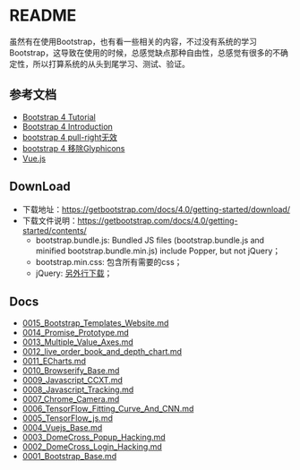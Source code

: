 # README

虽然有在使用Bootstrap，也有看一些相关的内容，不过没有系统的学习Bootstrap，这导致在使用的时候，总感觉缺点那种自由性，总感觉有很多的不确定性，所以打算系统的从头到尾学习、测试、验证。

## 参考文档

* [Bootstrap 4 Tutorial](https://www.w3schools.com/bootstrap4/default.asp)
* [Bootstrap 4 Introduction](https://getbootstrap.com/docs/4.0/getting-started/introduction/)
* [bootstrap 4 pull-right无效](http://www.cnblogs.com/zengjfgit/p/8945925.html)
* [bootstrap 4 移除Glyphicons](http://www.cnblogs.com/zengjfgit/p/8949532.html)
* [Vue.js](https://cn.vuejs.org/index.html)

## DownLoad

* 下载地址：https://getbootstrap.com/docs/4.0/getting-started/download/
* 下载文件说明：https://getbootstrap.com/docs/4.0/getting-started/contents/
  * bootstrap.bundle.js: Bundled JS files (bootstrap.bundle.js and minified bootstrap.bundle.min.js) include Popper, but not jQuery；
  * bootstrap.min.css: 包含所有需要的css；
  * jQuery: [另外行下载](https://code.jquery.com/jquery-3.3.1.min.js)；

## Docs

* [0015_Bootstrap_Templates_Website.md](./docs/0015_Bootstrap_Templates_Website.md)
* [0014_Promise_Prototype.md](./docs/0014_Promise_Prototype.md)
* [0013_Multiple_Value_Axes.md](./docs/0013_Multiple_Value_Axes.md)
* [0012_live_order_book_and_depth_chart.md](./docs/0012_live_order_book_and_depth_chart.md)
* [0011_ECharts.md](./docs/0011_ECharts.md)
* [0010_Browserify_Base.md](./docs/0010_Browserify_Base.md)
* [0009_Javascript_CCXT.md](./docs/0009_Javascript_CCXT.md)
* [0008_Javascript_Tracking.md](./docs/0008_Javascript_Tracking.md)
* [0007_Chrome_Camera.md](./docs/0007_Chrome_Camera.md)
* [0006_TensorFlow_Fitting_Curve_And_CNN.md](./docs/0006_TensorFlow_Fitting_Curve_And_CNN.md)
* [0005_TensorFlow_js.md](./docs/0005_TensorFlow_js.md)
* [0004_Vuejs_Base.md](./docs/0004_Vuejs_Base.md)
* [0003_DomeCross_Popup_Hacking.md](./docs/0003_DomeCross_Popup_Hacking.md)
* [0002_DomeCross_Login_Hacking.md](./docs/0002_DomeCross_Login_Hacking.md)
* [0001_Bootstrap_Base.md](./docs/0001_Bootstrap_Base.md)
